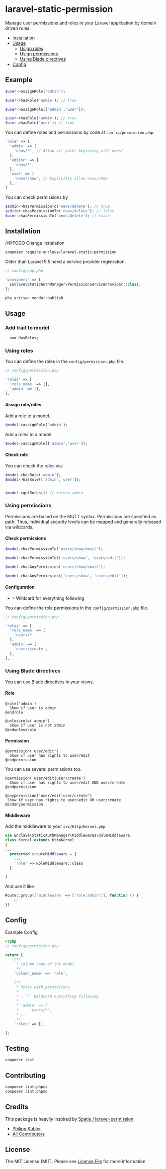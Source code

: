 # laravel-static-permission


Manage user permissions and roles in your Laravel application by domain driven rules.

* [Installation](#installation)
* [Usage](#usage)
  * [Usign roles](#using-roles)
  * [Usign permissions](#using-permissions)
  * [Using Blade directives](#using-blade-directives)
* [Config](#config)

## Example

```php
$user->assignRole('admin');

$user->hasRole('admin'); // true
```

```php
$user->assignRole(['admin','user']);

$user->hasRole('admin'); // true
$user->hasRole('user'); // true

```

You can define roles and permissions by code at `config/permission.php`.

```php
'role' => [
  'admin' => [
    'news/*', // Allow all paths beginning with news/
  ],
  'editor' => [
    'news/*',
  ],
  'user' => [
    'news/show', // Explicitly allow news/show
  ],
]
```

You can check permissions by

```php
$admin->hasPermissionTo('news/delete'); // true
$editor->hasPermissionTo('news/delete'); // false
$user->hasPermissionTo('news/delete'); // false
```

## Installation

//@TODO Change instalation

```bash
composer require enclave/laravel-static-permission
```

Older than Laravel 5.5 need a service provider registration.

```php
// config/app.php

'providers' => [
  Enclave\StaticAuthManager\PermissionServiceProvider::class,
];
```

```php
php artisan vendor:publish
```

## Usage

### Add trait to model

```php
  use HasRoles;
```

### Using roles

You can define the roles in the `config/permission.php` file.

```php
// config/permission.php

'roles' => [
  'role_name' => [],
  'admin' => [],
],
```
#### Assign role/roles

Add a role to a model.

```php
$model->assignRole('admin');
```

Add a roles to a model.

```php
$model->assignRole(['admin','user']);
```

#### Check role

You can check the roles via:

```php
$model->hasRole('admin');
$model->hasRole(['admin','user']);


$model->getRoles(); // return admin
```

### Using permissions

Permissions are based on the MQTT syntax. Permissions are specified as path. Thus, individual security levels can be mapped and generally released via wildcards.

#### Check permissions

```php
$model->hasPermissionTo('users/show/email');
```

```php
$model->hasPermissionTo(['users/show', 'users/edit']);
```

```php
$model->hasAnyPermission('users/show/email');
```

```php
$model->hasAnyPermission(['users/show', 'users/edit']);
```

#### Configuration

- `*` Wildcard for everything following

You can define the role permissions in the `config/permission.php` file.

```php
// config/permission.php

'roles' => [
  'role_name' => [
    'users/*'
  ],
  'admin' => [
    'users/create',
  ],
],
```

### Using Blade directives

You can use Blade directives in your views.

#### Role

```blade
@role('admin')
  Show if user is admin
@endrole
```

```blade
@unlessrole('admin')
  Show if user is not admin
@endunlessrole
```

#### Permission

```blade
@permission('user/edit')
  Show if user has rights to user/edit
@endpermission
```

You can use several permissions too.

```blade
@permission('user/edit|user/create')
  Show if user has rights to user/edit AND user/create
@endpermission
```

```blade
@anypermission('user/edit|user/create')
 Show if user has rights to user/edit OR user/create
@endanypermission
```

#### Middleware
Add the middleware to your `src/Http/Kernel.php`
```php
use Enclave\StaticAuthManager\Middlewares\RoleMiddleware;
class Kernel extends HttpKernel
{
... 
  protected $routeMiddleware = [
    ...
    'role' => RoleMiddleware::class
  ]

}
```

And use it like 
```php
Route::group(['middleware' => ['role:admin']], function () {
    //
})

```

## Config

Example Config

```php
<?php
// config/permission.php

return [
    /**
     * Column name of the model
     */
    'column_name' => 'role',

    /**
     * Roles with permissions
     *
     * - `*` Wildcard everything following
     *
     * 'admin' => [
     *     'users/*',
     * ]
     */
    'roles' => [],

];

```

## Testing

```bash
composer test
```

## Contributing

```bash
composer lint:phpcs
composer lint:phpmd
```

## Credits

This package is heavily inspired by [Spatie / laravel-permission](https://github.com/spatie/laravel-permission).

- [Philipp Kübler](https://github.com/pkuebler)
- [All Contributors](https://github.com/enclave/laravel-static-permission/graphs/contributors)

## License

The MIT License (MIT). Please see [License File](LICENSE.md) for more information.
